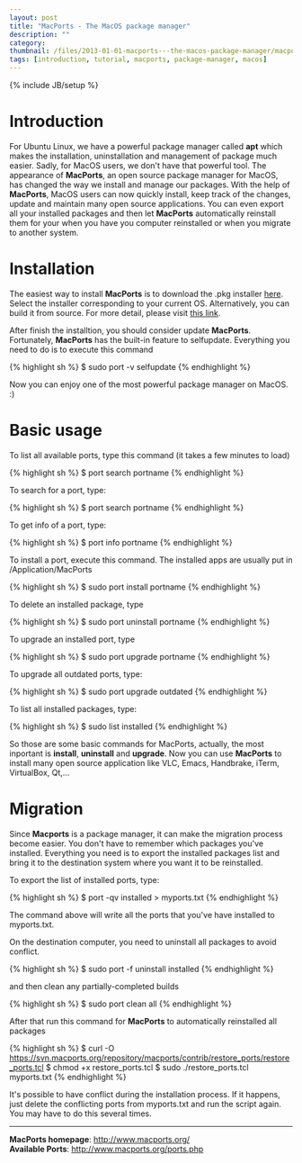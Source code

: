 ```yaml
---
layout: post
title: "MacPorts - The MacOS package manager"
description: ""
category: 
thumbnail: /files/2013-01-01-macports---the-macos-package-manager/macports.png
tags: [introduction, tutorial, macports, package-manager, macos]
---
```

{% include JB/setup %}

# Introduction

For Ubuntu Linux, we have a powerful package manager called **apt** which makes
the installation, uninstallation and management of package much easier. Sadly,
for MacOS users, we don't have that powerful tool. The appearance of
**MacPorts**, an open source package manager for MacOS, has changed the way we
install and manage our packages. With the help of **MacPorts**, MacOS users can
now quickly install, keep track of the changes, update and maintain many open
source applications. You can even export all your installed packages and then
let **MacPorts** automatically reinstall them for your when you have you
computer reinstalled or when you migrate to another system.

# Installation

The easiest way to install **MacPorts** is to download the .pkg installer
[here](http://www.macports.org/install.php). Select the installer corresponding
to your current OS. Alternatively, you can build it from source. For more
detail, please visit [this link](http://www.macports.org/install.php).

After finish the installtion, you should consider update **MacPorts**.
Fortunately, **MacPorts** has the built-in feature to selfupdate. Everything you
need to do is to execute this command

{% highlight sh %}
$ sudo port -v selfupdate
{% endhighlight %}

Now you can enjoy one of the most powerful package manager on MacOS. :)

# Basic usage

To list all available ports, type this command (it takes a few minutes to load)

{% highlight sh %}
$ port search portname
{% endhighlight %}

To search for a port, type:

{% highlight sh %}
$ port search portname
{% endhighlight %}

To get info of a port, type:

{% highlight sh %}
$ port info portname
{% endhighlight %}

To install a port, execute this command. The installed apps are usually put in /Application/MacPorts

{% highlight sh %}
$ sudo port install portname
{% endhighlight %}

To delete an installed package, type

{% highlight sh %}
$ sudo port uninstall portname
{% endhighlight %}

To upgrade an installed port, type

{% highlight sh %}
$ sudo port upgrade portname
{% endhighlight %}

To upgrade all outdated ports, type:

{% highlight sh %}
$ sudo port upgrade outdated
{% endhighlight %}

To list all installed packages, type:

{% highlight sh %}
$ sudo list installed
{% endhighlight %}

So those are some basic commands for MacPorts, actually, the most inportant is
**install**, **uninstall** and **upgrade**. Now you can use **MacPorts** to
install many open source application like VLC, Emacs, Handbrake, iTerm,
VirtualBox, Qt,...

# Migration

Since **Macports** is a package manager, it can make the migration process
become easier. You don't have to remember which packages you've installed.
Everything you need is to export the installed packages list and bring it to the
destination system where you want it to be reinstalled.

To export the list of installed ports, type:

{% highlight sh %}
$ port -qv installed > myports.txt
{% endhighlight %}

The command above will write all the ports that you've have installed to
myports.txt.

On the destination computer, you need to uninstall all packages to avoid
conflict.

{% highlight sh %}
$ sudo port -f uninstall installed
{% endhighlight %}

and then clean any partially-completed builds

{% highlight sh %}
$ sudo port clean all
{% endhighlight %}

After that run this command for **MacPorts** to automatically reinstalled all
packages

{% highlight sh %}
$ curl -O https://svn.macports.org/repository/macports/contrib/restore_ports/restore_ports.tcl
$ chmod +x restore_ports.tcl
$ sudo ./restore_ports.tcl myports.txt
{% endhighlight %}

It's possible to have conflict during the installation process. If it happens,
just delete the conflicting ports from myports.txt and run the script again. You
may have to do this several times.

-----

**MacPorts homepage**: <http://www.macports.org/>  
**Available Ports**: <http://www.macports.org/ports.php>
